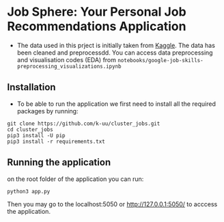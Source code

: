 # Job Sphere: Your Personal Job Recommendations Application

- The data used in this prject is initially taken from [Kaggle](https://www.kaggle.com/datasets/niyamatalmass/google-job-skills). The data has been cleaned and preprocessdd. You can access data preprocessing and visualisation codes  (EDA) from `notebooks/google-job-skills-preprocessing_visualizations.ipynb`

## Installation

- To be able to run the application we first need to install all the required packages by running:
```
git clone https://github.com/k-uu/cluster_jobs.git
cd cluster_jobs
pip3 install -U pip
pip3 install -r requirements.txt
````


## Running the application
on the root folder of the application you can run:
```
python3 app.py
````
Then you may go to the localhost:5050 or http://127.0.0.1:5050/ to acccess the application. 